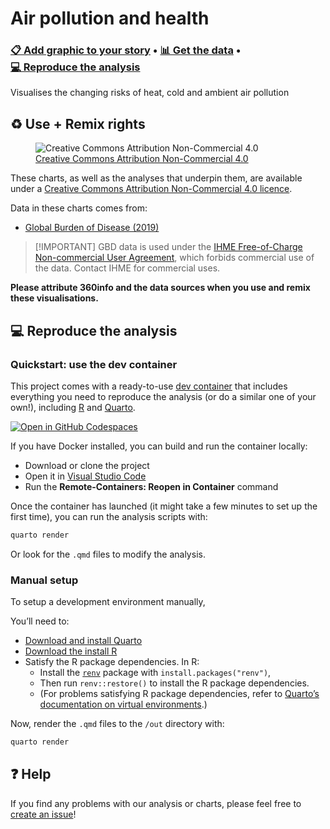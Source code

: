 
# Air pollution and health

### [📋 Add graphic to your story](https://airpollution.360visuals.org/airpollution-temperature?edshare) • [📊 Get the data](data) • [💻 Reproduce the analysis](#-reproduce-the-analysis)

Visualises the changing risks of heat, cold and ambient air pollution

## ♻️ Use + Remix rights

<figure>
<img
src="https://mirrors.creativecommons.org/presskit/buttons/80x15/png/by-nc.png"
alt="Creative Commons Attribution Non-Commercial 4.0" />
<figcaption aria-hidden="true"><a
href="https://creativecommons.org/licenses/by-nc/4.0">Creative Commons
Attribution Non-Commercial 4.0</a></figcaption>
</figure>

These charts, as well as the analyses that underpin them, are available
under a [Creative Commons Attribution Non-Commercial 4.0
licence](https://creativecommons.org/licenses/by-nc/4.0).

<!-- Do any of the data sources fall under a different licence? If so, describe the licence and which parts of the data fall under it here! if most of it does, change the above and replace LICENCE.md too -->

Data in these charts comes from:

<ul>  
<li>  
<a href="https://ghdx.healthdata.org/gbd-2019">Global Burden of Disease
(2019)</a>  
</li>  
</ul>

> \[!IMPORTANT\] GBD data is used under the [IHME Free-of-Charge
> Non-commercial User
> Agreement](https://www.healthdata.org/about/ihme-free-charge-non-commercial-user-agreement),
> which forbids commercial use of the data. Contact IHME for commercial
> uses.

**Please attribute 360info and the data sources when you use and remix
these visualisations.**

## 💻 Reproduce the analysis

### Quickstart: use the dev container

This project comes with a ready-to-use [dev
container](https://code.visualstudio.com/docs/remote/containers) that
includes everything you need to reproduce the analysis (or do a similar
one of your own!), including [R](https://r-project.org) and
[Quarto](https://quarto.org).

[![Open in GitHub
Codespaces](https://github.com/codespaces/badge.svg)](https://codespaces.new/360-info/report-airpollution-health?quickstart=1)

If you have Docker installed, you can build and run the container
locally:

- Download or clone the project
- Open it in [Visual Studio Code](https://code.visualstudio.com)
- Run the **Remote-Containers: Reopen in Container** command

Once the container has launched (it might take a few minutes to set up
the first time), you can run the analysis scripts with:

``` sh
quarto render
```

Or look for the `.qmd` files to modify the analysis.

### Manual setup

To setup a development environment manually,

You’ll need to:

- [Download and install Quarto](https://quarto.org/docs/get-started)
- [Download the install R](https://www.r-project.org)
- Satisfy the R package dependencies. In R:
  - Install the [`renv`](https://rstudio.github.io/renv) package with
    `install.packages("renv")`,
  - Then run `renv::restore()` to install the R package dependencies.
  - (For problems satisfying R package dependencies, refer to [Quarto’s
    documentation on virtual
    environments](https://quarto.org/docs/projects/virtual-environments.html).)

Now, render the `.qmd` files to the `/out` directory with:

``` sh
quarto render
```

## ❓ Help

If you find any problems with our analysis or charts, please feel free
to [create an
issue](https://github.com/360-info/report-airpollution-health/issues/new)!
